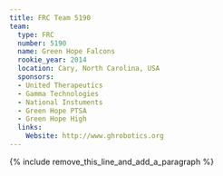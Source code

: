 ```yaml
---
title: FRC Team 5190
team:
  type: FRC
  number: 5190
  name: Green Hope Falcons
  rookie_year: 2014
  location: Cary, North Carolina, USA
  sponsors:
  - United Therapeutics
  - Gamma Technologies
  - National Instuments
  - Green Hope PTSA
  - Green Hope High
  links:
    Website: http://www.ghrobotics.org
---
```


{% include remove_this_line_and_add_a_paragraph %}